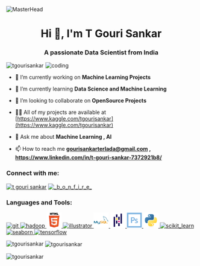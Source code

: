 ![MasterHead]([https://www.google.com/url?sa=i&url=https%3A%2F%2Fwww.pinterest.com%2Fpin%2F547820742172621903%2F&psig=AOvVaw30tLKq62BGOvTJxpg4rE35&ust=1668544366406000&source=images&cd=vfe&ved=0CBAQjRxqFwoTCPD7_qPCrvsCFQAAAAAdAAAAABAE](https://www.google.com/url?sa=i&url=https%3A%2F%2Fwww.womanthology.co.uk%2Frole-tech-start-ceo-shifting-strategist-cheerleader-recruiter-student-salesperson-dealmaker-time-firefighter-yi-xu-co-founder-ceo-city-sail%2Ffacescan%2F&psig=AOvVaw30tLKq62BGOvTJxpg4rE35&ust=1668544366406000&source=images&cd=vfe&ved=0CBAQjRxqFwoTCPD7_qPCrvsCFQAAAAAdAAAAABAJ))
<h1 align="center">Hi 👋, I'm T Gouri Sankar</h1>
<h3 align="center">A passionate Data Scientist from India</h3>
<img align="right" alt="coding" width="400" src="https://c.tenor.com/BqbIhT4Mb7cAAAAd/programmer-rounded-edges.gif"
<p align="left"> <img src="https://komarev.com/ghpvc/?username=tgourisankar&label=Profile%20views&color=0e75b6&style=flat" alt="tgourisankar" /> </p>

- 🔭 I’m currently working on **Machine Learning Projects**

- 🌱 I’m currently learning **Data Science and Machine Learning**

- 👯 I’m looking to collaborate on **OpenSource Projects**

- 👨‍💻 All of my projects are available at [https://www.kaggle.com/tgourisankar](https://www.kaggle.com/tgourisankar)

- 💬 Ask me about **Machine Learning , AI**

- 📫 How to reach me **gourisankarterlada@gmail.com , https://www.linkedin.com/in/t-gouri-sankar-7372921b8/**

<h3 align="left">Connect with me:</h3>
<p align="left">
<a href="https://kaggle.com/t gouri sankar" target="blank"><img align="center" src="https://raw.githubusercontent.com/rahuldkjain/github-profile-readme-generator/master/src/images/icons/Social/kaggle.svg" alt="t gouri sankar" height="30" width="40" /></a>
<a href="https://instagram.com/_b_o_n_f_i_r_e_" target="blank"><img align="center" src="https://raw.githubusercontent.com/rahuldkjain/github-profile-readme-generator/master/src/images/icons/Social/instagram.svg" alt="_b_o_n_f_i_r_e_" height="30" width="40" /></a>
</p>

<h3 align="left">Languages and Tools:</h3>
<p align="left"> <a href="https://git-scm.com/" target="_blank" rel="noreferrer"> <img src="https://www.vectorlogo.zone/logos/git-scm/git-scm-icon.svg" alt="git" width="40" height="40"/> </a> <a href="https://hadoop.apache.org/" target="_blank" rel="noreferrer"> <img src="https://www.vectorlogo.zone/logos/apache_hadoop/apache_hadoop-icon.svg" alt="hadoop" width="40" height="40"/> </a> <a href="https://www.w3.org/html/" target="_blank" rel="noreferrer"> <img src="https://raw.githubusercontent.com/devicons/devicon/master/icons/html5/html5-original-wordmark.svg" alt="html5" width="40" height="40"/> </a> <a href="https://www.adobe.com/in/products/illustrator.html" target="_blank" rel="noreferrer"> <img src="https://www.vectorlogo.zone/logos/adobe_illustrator/adobe_illustrator-icon.svg" alt="illustrator" width="40" height="40"/> </a> <a href="https://www.mysql.com/" target="_blank" rel="noreferrer"> <img src="https://raw.githubusercontent.com/devicons/devicon/master/icons/mysql/mysql-original-wordmark.svg" alt="mysql" width="40" height="40"/> </a> <a href="https://pandas.pydata.org/" target="_blank" rel="noreferrer"> <img src="https://raw.githubusercontent.com/devicons/devicon/2ae2a900d2f041da66e950e4d48052658d850630/icons/pandas/pandas-original.svg" alt="pandas" width="40" height="40"/> </a> <a href="https://www.photoshop.com/en" target="_blank" rel="noreferrer"> <img src="https://raw.githubusercontent.com/devicons/devicon/master/icons/photoshop/photoshop-line.svg" alt="photoshop" width="40" height="40"/> </a> <a href="https://www.python.org" target="_blank" rel="noreferrer"> <img src="https://raw.githubusercontent.com/devicons/devicon/master/icons/python/python-original.svg" alt="python" width="40" height="40"/> </a> <a href="https://scikit-learn.org/" target="_blank" rel="noreferrer"> <img src="https://upload.wikimedia.org/wikipedia/commons/0/05/Scikit_learn_logo_small.svg" alt="scikit_learn" width="40" height="40"/> </a> <a href="https://seaborn.pydata.org/" target="_blank" rel="noreferrer"> <img src="https://seaborn.pydata.org/_images/logo-mark-lightbg.svg" alt="seaborn" width="40" height="40"/> </a> <a href="https://www.tensorflow.org" target="_blank" rel="noreferrer"> <img src="https://www.vectorlogo.zone/logos/tensorflow/tensorflow-icon.svg" alt="tensorflow" width="40" height="40"/> </a> </p>

<p><img align="left" src="https://github-readme-stats.vercel.app/api/top-langs?username=tgourisankar&show_icons=true&locale=en&layout=compact" alt="tgourisankar" /></p>

<p>&nbsp;<img align="center" src="https://github-readme-stats.vercel.app/api?username=tgourisankar&show_icons=true&locale=en" alt="tgourisankar" /></p>

<p><img align="center" src="https://github-readme-streak-stats.herokuapp.com/?user=tgourisankar&" alt="tgourisankar" /></p>
